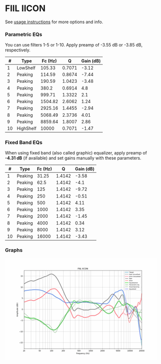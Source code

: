 # FIIL IICON
See [usage instructions](https://github.com/jaakkopasanen/AutoEq#usage) for more options and info.

### Parametric EQs
You can use filters 1-5 or 1-10. Apply preamp of -3.55 dB or -3.85 dB, respectively.

|   # | Type      |   Fc (Hz) |      Q |   Gain (dB) |
|-----|-----------|-----------|--------|-------------|
|   1 | LowShelf  |    105.33 | 0.7071 |       -3.12 |
|   2 | Peaking   |    114.59 | 0.8674 |       -7.44 |
|   3 | Peaking   |    190.59 | 1.0423 |       -3.48 |
|   4 | Peaking   |    380.2  | 0.6914 |        4.8  |
|   5 | Peaking   |    999.71 | 1.3322 |        2.1  |
|   6 | Peaking   |   1504.82 | 2.6062 |        1.24 |
|   7 | Peaking   |   2925.16 | 1.4455 |       -2.94 |
|   8 | Peaking   |   5068.49 | 2.3736 |        4.01 |
|   9 | Peaking   |   8859.64 | 1.8007 |        2.86 |
|  10 | HighShelf |  10000    | 0.7071 |       -1.47 |

### Fixed Band EQs
When using fixed band (also called graphic) equalizer, apply preamp of **-4.31 dB** (if available) and set gains manually with these parameters.

|   # | Type    |   Fc (Hz) |      Q |   Gain (dB) |
|-----|---------|-----------|--------|-------------|
|   1 | Peaking |     31.25 | 1.4142 |       -3.58 |
|   2 | Peaking |     62.5  | 1.4142 |       -4.1  |
|   3 | Peaking |    125    | 1.4142 |       -9.72 |
|   4 | Peaking |    250    | 1.4142 |       -0.51 |
|   5 | Peaking |    500    | 1.4142 |        4.11 |
|   6 | Peaking |   1000    | 1.4142 |        3.35 |
|   7 | Peaking |   2000    | 1.4142 |       -1.45 |
|   8 | Peaking |   4000    | 1.4142 |        0.34 |
|   9 | Peaking |   8000    | 1.4142 |        3.12 |
|  10 | Peaking |  16000    | 1.4142 |       -3.43 |

### Graphs
![](./FIIL%20IICON.png)

